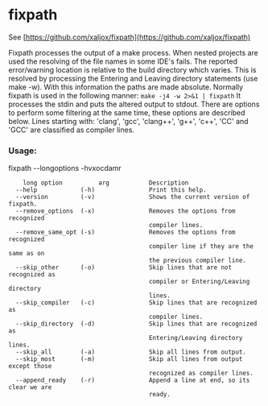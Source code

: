 # fixpath
See [https://github.com/xaljox/fixpath](https://github.com/xaljox/fixpath)

Fixpath processes the output of a make process. When nested projects are used
the resolving of the file names in some IDE's fails. The reported error/warning
location is relative to the build directory which varies. This is resolved by
processing the Entering and Leaving directory statements (use make -w). With
this information the paths are made absolute. Normally fixpath is used in the
following manner: `make -j4 -w 2>&1 | fixpath` It processes the stdin and puts
the altered output to stdout. There are options to perform some filtering at the
same time, these options are described below. Lines starting with: 'clang',
'gcc', 'clang++', 'g++', 'c++', 'CC' and 'GCC' are classified as compiler lines.

### Usage: 
fixpath --longoptions -hvxocdamr
```
    long option          arg           Description
  --help            (-h)               Print this help.
  --version         (-v)               Shows the current version of fixpath.
  --remove_options  (-x)               Removes the options from recognized
                                       compiler lines.
  --remove_same_opt (-s)               Removes the options from recognized
                                       compiler line if they are the same as on
                                       the previous compiler line.
  --skip_other      (-o)               Skip lines that are not recognized as
                                       compiler or Entering/Leaving directory
                                       lines.
  --skip_compiler   (-c)               Skip lines that are recognized as
                                       compiler lines.
  --skip_directory  (-d)               Skip lines that are recognized as
                                       Entering/Leaving directory lines.
  --skip_all        (-a)               Skip all lines from output.
  --skip_most       (-m)               Skip all lines from output except those
                                       recognized as compiler lines.
  --append_ready    (-r)               Append a line at end, so its clear we are
                                       ready.
```

